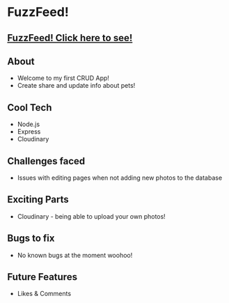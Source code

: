 # FuzzFeed!

## [FuzzFeed! Click here to see!](https://fuzzfeed.onrender.com/)


## About
- Welcome to my first CRUD App!
- Create share and update info about pets!


## Cool Tech
- Node.js 
- Express
- Cloudinary

## Challenges faced 
- Issues with editing pages when not adding new photos to the database

## Exciting Parts
- Cloudinary - being able to upload your own photos!

## Bugs to fix
- No known bugs at the moment woohoo!

## Future Features
- Likes & Comments

